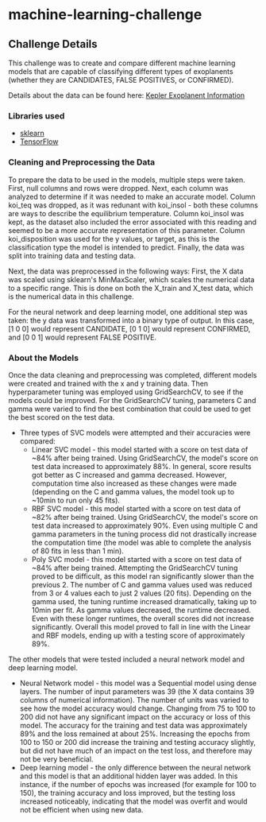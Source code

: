 # machine-learning-challenge

## Challenge Details

This challenge was to create and compare different machine learning models that are capable of classifying different types of exoplanents (whether they are CANDIDATES, FALSE POSITIVES, or CONFIRMED).

Details about the data can be found here: [Kepler Exoplanent Information](https://www.kaggle.com/nasa/kepler-exoplanet-search-results)

### Libraries used

* [sklearn](https://scikit-learn.org/stable/)
* [TensorFlow](https://www.tensorflow.org/guide/keras/sequential_model)

### Cleaning and Preprocessing the Data

To prepare the data to be used in the models, multiple steps were taken. First, null columns and rows were dropped. Next, each column was analyzed to determine if it was needed to make an accurate model. Column koi_teq was dropped, as it was redunant with koi_insol - both these columns are ways to describe the equilibrium temperature. Column koi_insol was kept, as the dataset also included the error associated with this reading and seemed to be a more accurate representation of this parameter. Column koi_disposition was used for the y values, or target, as this is the classification type the model is intended to predict. Finally, the data was split into training data and testing data.

Next, the data was preprocessed in the following ways: First, the X data was scaled using sklearn's MinMaxScaler, which scales the numerical data to a specific range. This is done on both the X_train and X_test data, which is the numerical data in this challenge.

For the neural network and deep learning model, one additional step was taken: the y data was transformed into a binary type of output. In this case, \[1 0 0] would represent CANDIDATE, \[0 1 0] would represent CONFIRMED, and \[0 0 1] would represent FALSE POSITIVE.

### About the Models

Once the data cleaning and preprocessing was completed, different models were created and trained with the x and y training data. Then hyperparameter tuning was employed using GridSearchCV, to see if the models could be improved. For the GridSearchCV tuning, parameters C and gamma were varied to find the best combination that could be used to get the best scored on the test data.

* Three types of SVC models were attempted and their accuracies were compared:
    * Linear SVC model - this model started with a score on test data of ~84% after being trained. Using GridSearchCV, the model's score on test data increased to approximately 88%. In general, score results got better as C increased and gamma decreased. However, computation time also increased as these changes were made (depending on the C and gamma values, the model took up to ~10min to run only 45 fits). 
    * RBF SVC model - this model started with a score on test data of ~82% after being trained. Using GridSearchCV, the model's score on test data increased to approximately 90%. Even using multiple C and gamma parameters in the tuning process did not drastically increase the computation time (the model was able to complete the analysis of 80 fits in less than 1 min).
    * Poly SVC model - this model started with a score on test data of ~84% after being trained. Attempting the GridSearchCV tuning proved to be difficult, as this model ran significantly slower than the previous 2. The number of C and gamma values used was reduced from 3 or 4 values each to just 2 values (20 fits). Depending on the gamma used, the tuning runtime increased dramatically, taking up to 10min per fit. As gamma values decreased, the runtime decreased. Even with these longer runtimes, the overall scores did not increase significantly. Overall this model proved to fall in line with the Linear and RBF models, ending up with a testing score of approximately 89%.

The other models that were tested included a neural network model and deep learning model.

* Neural Network model - this model was a Sequential model using dense layers. The number of input parameters was 39 (the X data contains 39 columns of numerical information). The number of units was varied to see how the model accuracy would change. Changing from 75 to 100 to 200 did not have any significant impact on the accuracy or loss of this model. The accuracy for the training and test data was approximately 89% and the loss remained at about 25%. Increasing the epochs from 100 to 150 or 200 did increase the training and testing accuracy slightly, but did not have much of an impact on the test loss, and therefore may not be very beneficial.
* Deep learning model - the only difference between the neural network and this model is that an additional hidden layer was added. In this instance, if the number of epochs was increased (for example for 100 to 150), the training accuracy and loss improved, but the testing loss increased noticeably, indicating that the model was overfit and would not be efficient when using new data.
    
   